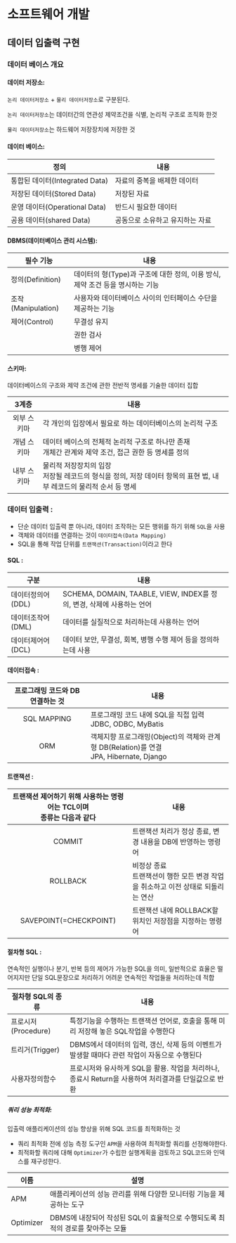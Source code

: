 # 소프트웨어 개발

## 데이터 입출력 구현

### 데이터 베이스 개요

#### 데이터 저장소:

`논리 데이터저장소` + `물리 데이터저장소`로 구분된다.

`논리 데이터저장소`는 데이터간의 연관성 제약조건을 식별, 논리적 구조로 조직화 한것

`물리 데이터저장소`는 하드웨어 저장장치에 저장한 것



#### 데이터 베이스:

| 정의                           | 내용                            |
| ------------------------------ | ------------------------------- |
| 통합된 데이터(Integrated Data) | 자료의 중복을 배제한 데이터     |
| 저장된 데이터(Stored Data)     | 저장된 자료                     |
| 운영 데이터(Operational Data)  | 반드시 필요한 데이터            |
| 공용 데이터(shared Data)       | 공동으로 소유하고 유지하는 자료 |



#### DBMS(데이터베이스 관리 시스템):

| 필수 기능          | 내용                                                         |
| ------------------ | ------------------------------------------------------------ |
| 정의(Definition)   | 데이터의 형(Type)과 구조에 대한 정의, 이용 방식, 제약 조건 등을 명시하는 기능 |
| 조작(Manipulation) | 사용자와 데이터베이스 사이의 인터페이스 수단을 제공하는 기능 |
| 제어(Control)      | 무결성 유지                                                  |
|                    | 권한 검사                                                    |
|                    | 병행 제어                                                    |



#### 스키마:

데이터베이스의 구조와 제약 조건에 관한 전반적 명세를 기술한 데이터 집합

|    3계층    | 내용                                                         |
| :---------: | ------------------------------------------------------------ |
| 외부 스키마 | 각 개인의 입장에서 필요로 하는 데이터베이스의 논리적 구조    |
| 개념 스키마 | 데이터 베이스의 전체적 논리적 구조로 하나만 존재<br />개체간 관계와 제약 조건, 접근 권한 등 명세를 정의 |
| 내부 스키마 | 물리적 저장장치의 입장<br />저장될 레코드의 형식을 정의, 저장 데이터 항목의 표현 법, 내부 레코드의 물리적 순서 등 명세 |



### 데이터 입출력 : 

* 단순 데이터 입출력 뿐 아니라, 데이터 조작하는 모든 행위를 하기 위해  `SQL`을 사용
* 객체와 데이터를 연결하는 것이 `데이터접속(Data Mapping)`
* SQL을 통해 작업 단위를 `트랜잭션(Transaction)`이라고 한다



#### SQL :

| 구분              | 내용                                                         |
| ----------------- | ------------------------------------------------------------ |
| 데이터정의어(DDL) | SCHEMA, DOMAIN, TAABLE, VIEW, INDEX를 정의, 변경, 삭제에 사용하는 언어 |
| 데이터조작어(DML) | 데이터를 실질적으로 처리하는데 사용하는 언어                 |
| 데이터제어어(DCL) | 데이터 보안, 무결성, 회복, 병행 수행 제어 등을 정의하는데 사용 |



#### 데이터접속 :

| 프로그래밍 코드와 DB 연결하는 것 | 내용                                                         |
| :------------------------------: | ------------------------------------------------------------ |
|           SQL MAPPING            | 프로그래밍 코드 내에 SQL을 직접 입력<br />JDBC, ODBC, MyBatis |
|               ORM                | 객체지향 프로그래밍(Object)의 객체와 관계형 DB(Relation)를 연결<br />JPA, Hibernate, Django |



#### 트랜잭션 :

| 트랜잭션 제어하기 위해 사용하는 명령어는 TCL이며 <br />종류는 다음과 같다 | 내용                                                         |
| :----------------------------------------------------------: | ------------------------------------------------------------ |
|                            COMMIT                            | 트랜잭션 처리가 정상 종료, 변경 내용을 DB에 반영하는 명령어  |
|                           ROLLBACK                           | 비정상 종료<br />트랜잭션이 행한 모든 변경 작업을 취소하고 이전 상태로 되돌리는 연산 |
|                    SAVEPOINT(=CHECKPOINT)                    | 트랜잭션 내에 ROLLBACK할 위치인 저장점을 지정하는 명령어     |



#### 절차형 SQL :

연속적인 실행이나 분기, 반복 등의 제어가 가능한 SQL을 의미,
일반적으로 효율은 떨어지지만 단일 SQL문장으로 처리하기 어려운 연속적인 작업들을 처리하는데 적합

| 절차형 SQL의 종류   | 내용                                                         |
| ------------------- | ------------------------------------------------------------ |
| 프로시저(Procedure) | 특정기능을 수행하는 트랜잭션 언어로, 호출을 통해 미리 저장해 놓은 SQL작업을 수행한다 |
| 트리거(Trigger)     | DBMS에서 데이터의 입력, 갱신, 삭제 등의 이벤트가 발생할 때마다 관련 작업이 자동으로 수행된다 |
| 사용자정의함수      | 프로시저와 유사하게 SQL을 활용. 작업을 처리하나, 종료시 Return을 사용하여 처리결과를 단일값으로 반환 |



##### 쿼리 성능 최적화:

입출력 애플리케이션의 성능 향상을 위해 SQL 코드를 최적화하는 것

* 쿼리 최적화 전에 성능 측정 도구인 `APM`을 사용하여 최적화할 쿼리를 선정해야한다.
* 최적화할 쿼리에 대해 `Optimizer`가 수립한 실행계획을 검토하고 SQL코드와 인덱스를 재구성한다.

| 이름      | 설명                                                         |
| --------- | ------------------------------------------------------------ |
| APM       | 애플리케이션의 성능 관리를 위해 다양한 모니터링 기능을 제공하는 도구 |
| Optimizer | DBMS에 내장되어 작성된 SQL이 효율적으로 수행되도록 최적의 경로를 찾아주는 모듈 |



